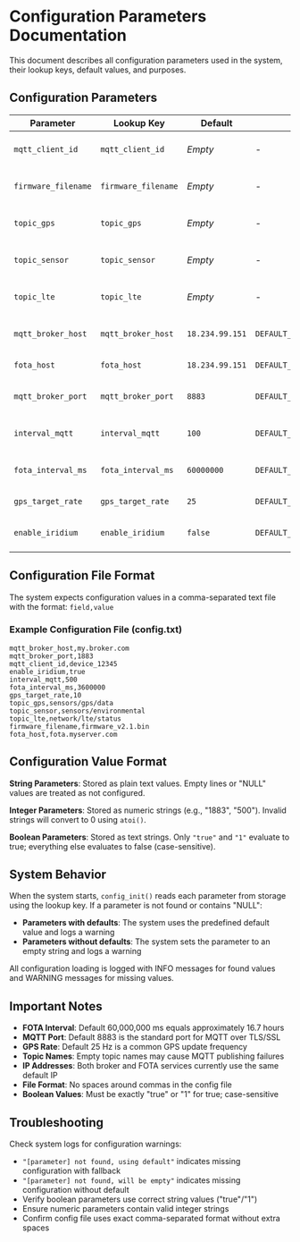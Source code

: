 # Configuration Parameters Documentation

This document describes all configuration parameters used in the system, their lookup keys, default values, and purposes.

## Configuration Parameters

| Parameter | Lookup Key | Default | Macro | Type | Description |
|-----------|------------|---------|-------|------|-------------|
| `mqtt_client_id` | `mqtt_client_id` | *Empty* | - | String | Unique identifier for MQTT client |
| `firmware_filename` | `firmware_filename` | *Empty* | - | String | Firmware file for FOTA updates |
| `topic_gps` | `topic_gps` | *Empty* | - | String | MQTT topic for GPS data |
| `topic_sensor` | `topic_sensor` | *Empty* | - | String | MQTT topic for sensor data |
| `topic_lte` | `topic_lte` | *Empty* | - | String | MQTT topic for LTE status |
| `mqtt_broker_host` | `mqtt_broker_host` | `18.234.99.151` | `DEFAULT_BROKER_HOST` | String | MQTT broker hostname/IP |
| `fota_host` | `fota_host` | `18.234.99.151` | `DEFAULT_FOTA_HOST` | String | FOTA server hostname/IP |
| `mqtt_broker_port` | `mqtt_broker_port` | `8883` | `DEFAULT_MQTT_BROKER_PORT` | Int | MQTT broker port (TLS) |
| `interval_mqtt` | `interval_mqtt` | `100` | `DEFAULT_INTERVAL_MQTT` | Int | MQTT interval (ms) |
| `fota_interval_ms` | `fota_interval_ms` | `60000000` | `DEFAULT_FOTA_INTERVAL_MS` | Int | FOTA check interval (ms) |
| `gps_target_rate` | `gps_target_rate` | `25` | `DEFAULT_GPS_TARGET_RATE` | Int | GPS update rate (Hz) |
| `enable_iridium` | `enable_iridium` | `false` | `DEFAULT_ENABLE_IRIDIUM` | Bool | Enable Iridium satellite |

## Configuration File Format

The system expects configuration values in a comma-separated text file with the format: `field,value`

### Example Configuration File (config.txt)
```
mqtt_broker_host,my.broker.com
mqtt_broker_port,1883
mqtt_client_id,device_12345
enable_iridium,true
interval_mqtt,500
fota_interval_ms,3600000
gps_target_rate,10
topic_gps,sensors/gps/data
topic_sensor,sensors/environmental
topic_lte,network/lte/status
firmware_filename,firmware_v2.1.bin
fota_host,fota.myserver.com
```

## Configuration Value Format

**String Parameters**: Stored as plain text values. Empty lines or "NULL" values are treated as not configured.

**Integer Parameters**: Stored as numeric strings (e.g., "1883", "500"). Invalid strings will convert to 0 using `atoi()`.

**Boolean Parameters**: Stored as text strings. Only `"true"` and `"1"` evaluate to true; everything else evaluates to false (case-sensitive).

## System Behavior

When the system starts, `config_init()` reads each parameter from storage using the lookup key. If a parameter is not found or contains "NULL":

- **Parameters with defaults**: The system uses the predefined default value and logs a warning
- **Parameters without defaults**: The system sets the parameter to an empty string and logs a warning

All configuration loading is logged with INFO messages for found values and WARNING messages for missing values.

## Important Notes

- **FOTA Interval**: Default 60,000,000 ms equals approximately 16.7 hours
- **MQTT Port**: Default 8883 is the standard port for MQTT over TLS/SSL
- **GPS Rate**: Default 25 Hz is a common GPS update frequency
- **Topic Names**: Empty topic names may cause MQTT publishing failures
- **IP Addresses**: Both broker and FOTA services currently use the same default IP
- **File Format**: No spaces around commas in the config file
- **Boolean Values**: Must be exactly "true" or "1" for true; case-sensitive

## Troubleshooting

Check system logs for configuration warnings:
- `"[parameter] not found, using default"` indicates missing configuration with fallback
- `"[parameter] not found, will be empty"` indicates missing configuration without default
- Verify boolean parameters use correct string values ("true"/"1")
- Ensure numeric parameters contain valid integer strings
- Confirm config file uses exact comma-separated format without extra spaces